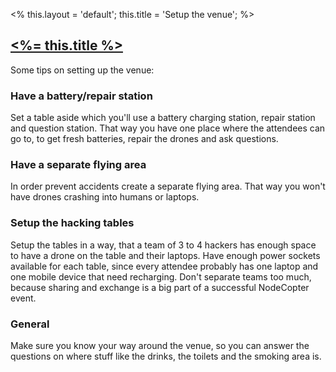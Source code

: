 <%
this.layout = 'default';
this.title = 'Setup the venue';
%>

<h2 id="setup_the_venue"><a href="#setup_the_venue"><%= this.title %></a></h2>

Some tips on setting up the venue:

### Have a battery/repair station

Set a table aside which you'll use a battery charging station, repair station
and question station. That way you have one place where the attendees can go to, to
get fresh batteries, repair the drones and ask questions.

### Have a separate flying area

In order prevent accidents create a separate flying area. That way you won't
have drones crashing into humans or laptops.

### Setup the hacking tables

Setup the tables in a way, that a team of 3 to 4 hackers has enough space to
have a drone on the table and their laptops. Have enough power sockets available
for each table, since every attendee probably has one laptop and one mobile
device that need recharging. Don't separate teams too much, because sharing and
exchange is a big part of a successful NodeCopter event.

### General

Make sure you know your way around the venue, so you can answer the questions on
where stuff like the drinks, the toilets and the smoking area is.
